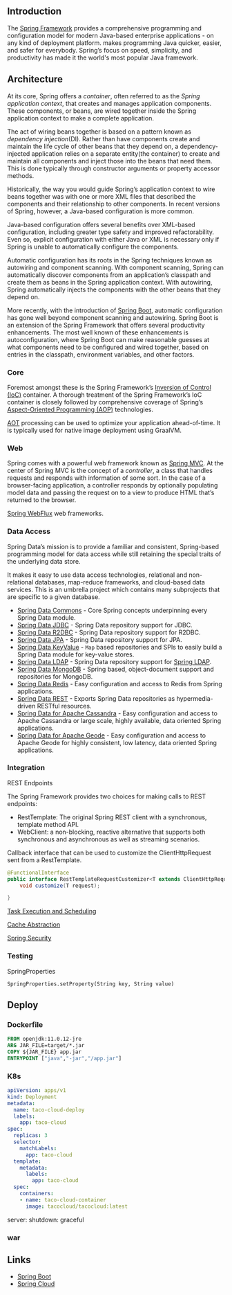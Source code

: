 ## Introduction

The [Spring Framework](https://spring.io/projects/spring-framework) provides a comprehensive programming and configuration model for modern Java-based enterprise applications - on any kind of deployment platform. makes programming Java quicker, easier, and safer for everybody.
Spring’s focus on speed, simplicity, and productivity has made it the world's most popular Java framework.

## Architecture

At its core, Spring offers a *container*, often referred to as the *Spring application context*, that creates and manages application components.
These components, or beans, are wired together inside the Spring application context to make a complete application.

The act of wiring beans together is based on a pattern known as *dependency injection*(DI).
Rather than have components create and maintain the life cycle of other beans that they depend on, a dependency-injected application relies on a separate entity(the container) to create and maintain all components and inject those into the beans that need them.
This is done typically through constructor arguments or property accessor methods.

Historically, the way you would guide Spring’s application context to wire beans together was with one or more XML files that described the components and their relationship to other components.
In recent versions of Spring, however, a Java-based configuration is more common.

Java-based configuration offers several benefits over XML-based configuration, including greater type safety and improved refactorability.
Even so, explicit configuration with either Java or XML is necessary only if Spring is unable to automatically configure the components.

Automatic configuration has its roots in the Spring techniques known as autowiring and component scanning.
With component scanning, Spring can automatically discover components from an application’s classpath and create them as beans in the Spring application context.
With autowiring, Spring automatically injects the components with the other beans that they depend on.

More recently, with the introduction of [Spring Boot](/docs/CS/Java/Spring_Boot/Spring_Boot.md), automatic configuration has gone well beyond component scanning and autowiring.
Spring Boot is an extension of the Spring Framework that offers several productivity enhancements.
The most well known of these enhancements is autoconfiguration, where Spring Boot can make reasonable guesses at what components need to be configured and wired together, based on entries in the classpath, environment variables, and other factors.

### Core

Foremost amongst these is the Spring Framework’s [Inversion of Control (IoC)](/docs/CS/Java/Spring/IoC.md) container. 
A thorough treatment of the Spring Framework’s IoC container is closely followed by comprehensive coverage of Spring’s [Aspect-Oriented Programming (AOP)](/docs/CS/Java/Spring/AOP.md) technologies.

[AOT](/docs/CS/Java/Spring/AOT.md) processing can be used to optimize your application ahead-of-time. It is typically used for native image deployment using GraalVM.



### Web

Spring comes with a powerful web framework known as [Spring MVC](/docs/CS/Java/Spring/MVC.md).
At the center of Spring MVC is the concept of a *controller*, a class that handles requests and responds with information of some sort.
In the case of a browser-facing application, a controller responds by optionally populating model data and passing the request on to a view to produce HTML that’s returned to the browser.

[Spring WebFlux](/docs/CS/Java/Spring/webflux.md) web frameworks.

### Data Access

Spring Data’s mission is to provide a familiar and consistent,  Spring-based programming model for data access while still retaining the special traits of the underlying data store.

It makes it easy to use data access technologies, relational and  non-relational databases, map-reduce frameworks, and cloud-based data  services. This is an umbrella project which contains many subprojects  that are specific to a given database.

- [Spring Data Commons](https://github.com/spring-projects/spring-data-commons) - Core Spring concepts underpinning every Spring Data module.
- [Spring Data JDBC](https://spring.io/projects/spring-data-jdbc) - Spring Data repository support for JDBC.
- [Spring Data R2DBC](https://spring.io/projects/spring-data-r2dbc) - Spring Data repository support for R2DBC.
- [Spring Data JPA](https://spring.io/projects/spring-data-jpa) - Spring Data repository support for JPA.
- [Spring Data KeyValue](https://github.com/spring-projects/spring-data-keyvalue) - `Map` based repositories and SPIs to easily build a Spring Data module for key-value stores.
- [Spring Data LDAP](https://spring.io/projects/spring-data-ldap) - Spring Data repository support for [Spring LDAP](https://github.com/spring-projects/spring-ldap).
- [Spring Data MongoDB](https://spring.io/projects/spring-data-mongodb) - Spring based, object-document support and repositories for MongoDB.
- [Spring Data Redis](https://spring.io/projects/spring-data-redis) - Easy configuration and access to Redis from Spring applications.
- [Spring Data REST](https://spring.io/projects/spring-data-rest) - Exports Spring Data repositories as hypermedia-driven RESTful resources.
- [Spring Data for Apache Cassandra](https://spring.io/projects/spring-data-cassandra) - Easy configuration and access to Apache Cassandra or large scale, highly available, data oriented Spring applications.
- [Spring Data for Apache Geode](https://spring.io/projects/spring-data-geode) - Easy configuration and access to Apache Geode for highly consistent, low latency, data oriented Spring applications.



### Integration

REST Endpoints

The Spring Framework provides two choices for making calls to REST endpoints:

- RestTemplate: The original Spring REST client with a synchronous, template method API.
- WebClient: a non-blocking, reactive alternative that supports both synchronous and asynchronous as well as streaming scenarios.

Callback interface that can be used to customize the ClientHttpRequest sent from a RestTemplate.
```java
@FunctionalInterface
public interface RestTemplateRequestCustomizer<T extends ClientHttpRequest> {
	void customize(T request);

}
```

[Task Execution and Scheduling](/docs/CS/Java/Spring/Task.md)

[Cache Abstraction](/docs/CS/Java/Spring/Cache.md)

[Spring Security](/docs/CS/Java/Spring/Security.md)


### Testing

SpringProperties

`SpringProperties.setProperty(String key, String value)`

## Deploy

### Dockerfile

```dockerfile
FROM openjdk:11.0.12-jre
ARG JAR_FILE=target/*.jar
COPY ${JAR_FILE} app.jar
ENTRYPOINT ["java","-jar","/app.jar"]
```

### K8s

```yaml
apiVersion: apps/v1
kind: Deployment
metadata:
  name: taco-cloud-deploy
  labels:
    app: taco-cloud
spec:
  replicas: 3
  selector:
    matchLabels:
      app: taco-cloud
  template:
    metadata:
      labels:
        app: taco-cloud
  spec:
    containers:
    - name: taco-cloud-container
      image: tacocloud/tacocloud:latest
```

server:
shutdown: graceful

### war

## Links

- [Spring Boot](/docs/CS/Java/Spring_Boot/Spring_Boot.md)
- [Spring Cloud](/docs/CS/Java/Spring_Cloud/Spring_Cloud.md)
